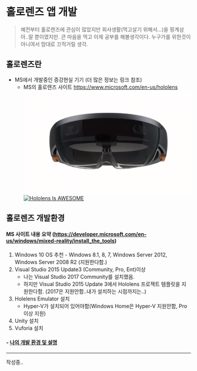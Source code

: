 # 홀로렌즈 앱 개발

> 예전부터 홀로렌즈에 관심이 많았지만 회사생활(먹고살기 위해서...)을 핑계삼아..말 뿐이였지만.
큰 마음을 먹고 이제 공부를 해볼생각이다.
누구가를 위한것이 아니여서 맘대로 끄적거릴 생각.

## 홀로렌즈란
* MS에서 개발중인 증강현실 기기 (더 많은 정보는 링크 참조)
  * MS의 홀로렌즈 사이트 <https://www.microsoft.com/en-us/hololens>
  ![hololens(from wiki)](./images/hololens.jpg)
  [![Hololens Is AWESOME](https://img.youtube.com/vi/pLd9WPlaMpY/0.jpg)](https://youtu.be/pLd9WPlaMpY "Hololens Is AWESOME")


## 홀로렌즈 개발환경 
#### MS 사이트 내용 요약 (https://developer.microsoft.com/en-us/windows/mixed-reality/install_the_tools)
1. Windows 10 OS 추천 - Windows 8.1, 8, 7, Windows Server 2012, Windows Server 2008 R2 (지원한다함.)
2. Visual Studio 2015 Update3 (Community, Pro, Ent)이상
	* 나는 Visual Studio 2017 Community를 설치했음.
	* 하지만 Visual Studio 2015 Update 3에서 Hololens 프로젝트 템플릿을 지원한다함. (2017은 지원안함..내가 설치하는 시점까지는..)
3. Holelens Emulator 설치
	* Hyper-V가 설치되어 있어야함(Windows Home은 Hyper-V 지원안함, Pro 이상 지원)
4. Unity 설치
5. Vuforia 설치

#### - [나의 개발 환경 및 설명](./MyDevelopEnv.md)
* * *
작성중..



